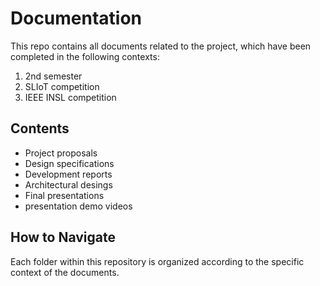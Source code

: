 # Documentation

This repo contains all documents related to the project, which have been completed in the following contexts:

1. 2nd semester
2. SLIoT competition
3. IEEE INSL competition

## Contents

- Project proposals
- Design specifications
- Development reports
- Architectural desings
- Final presentations
- presentation demo videos

## How to Navigate

Each folder within this repository is organized according to the specific context of the documents. 
